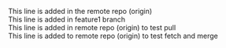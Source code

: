 This line is added in the remote repo (origin) <br />
This line is added in feature1 branch <br />
This line is added in remote repo (origin) to test pull <br />
This line is added to remote repo (origin) to test fetch and merge <br />
